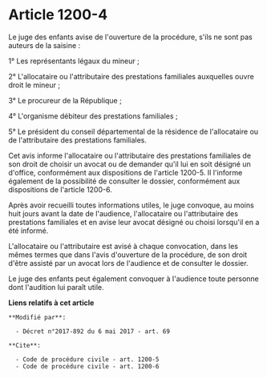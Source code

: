 # Article 1200-4

Le juge des enfants avise de l'ouverture de la procédure, s'ils ne sont pas auteurs de la saisine :

1° Les représentants légaux du mineur ;

2° L'allocataire ou l'attributaire des prestations familiales auxquelles ouvre droit le mineur ;

3° Le procureur de la République ;

4° L'organisme débiteur des prestations familiales ;

5° Le président du conseil départemental de la résidence de l'allocataire ou de l'attributaire des prestations familiales.

Cet avis informe l'allocataire ou l'attributaire des prestations familiales de son droit de choisir un avocat ou de demander
qu'il lui en soit désigné un d'office, conformément aux dispositions de l'article 1200-5. Il l'informe également de la
possibilité de consulter le dossier, conformément aux dispositions de l'article 1200-6.

Après avoir recueilli toutes informations utiles, le juge convoque, au moins huit jours avant la date de l'audience,
l'allocataire ou l'attributaire des prestations familiales et en avise leur avocat désigné ou choisi lorsqu'il en a été
informé.

L'allocataire ou l'attributaire est avisé à chaque convocation, dans les mêmes termes que dans l'avis d'ouverture de la
procédure, de son droit d'être assisté par un avocat lors de l'audience et de consulter le dossier.

Le juge des enfants peut également convoquer à l'audience toute personne dont l'audition lui paraît utile.

**Liens relatifs à cet article**

	**Modifié par**:

	  - Décret n°2017-892 du 6 mai 2017 - art. 69

	**Cite**:

	  - Code de procédure civile - art. 1200-5
	  - Code de procédure civile - art. 1200-6
